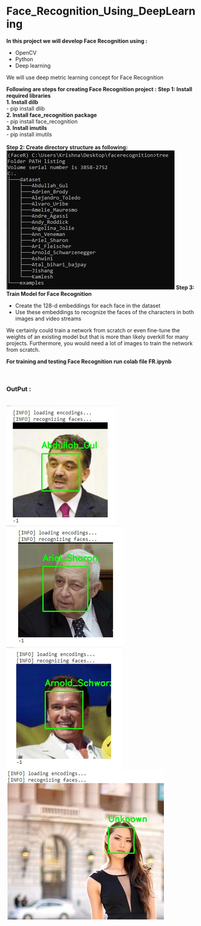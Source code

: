 # Face_Recognition_Using_DeepLearning
<b>In this project we will develop Face Recognition using :</b><br>
- OpenCV
- Python
- Deep learning
<p>We will use deep metric learning concept for Face Recognition</p>
<b>Following are steps for creating Face Recognition project :</b>
<b>Step 1: Install required libraries</b><br>
<b>1. Install dilb</b> <br>
 - pip install dlib<br>
<b>2. Install face_recognition package </b><br>
 - pip install face_recognition<br>
<b>3. Install imutils </b> <br>
 - pip install imutils<br>
<br>
<b>Step 2: Create directory structure as following:</b><br>
<img src="https://github.com/ashwinichavan5443/Face_Recognition_Using_DeepLearning/blob/master/dir_structure.jpg"></img>
<b>Step 3: Train Model for Face Recognition </b><br>
<ul>
  <li>Create the 128-d embeddings for each face in the dataset</li>
  <li>Use these embeddings to recognize the faces of the characters in both images and video streams</li>
</ul>  
<p>We certainly could train a network from scratch or even fine-tune the weights of an existing model but that is more than likely overkill for many projects. Furthermore, you would need a lot of images to train the network from scratch.</p>
<b><p>For training and testing Face Recognition run colab file FR.ipynb</p></b><br>
<b><h3>OutPut :</h3></b><br>
<img src="https://github.com/ashwinichavan5443/Face_Recognition_Using_DeepLearning/blob/master/FRresult.jpg"></img>
<img src="https://github.com/ashwinichavan5443/Face_Recognition_Using_DeepLearning/blob/master/FRresult2.jpg"></img>
<img src="https://github.com/ashwinichavan5443/Face_Recognition_Using_DeepLearning/blob/master/FRresult3.jpg"></img>
<img src="https://github.com/ashwinichavan5443/Face_Recognition_Using_DeepLearning/blob/master/FRresult4.jpg"></img>


